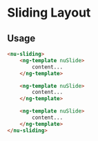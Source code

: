 # Sliding Layout

## Usage

```html
<nu-sliding>
    <ng-template nuSlide>
        content...
    </ng-template>

    <ng-template nuSlide>
        content...
    </ng-template>

    <ng-template nuSlide>
        content...
    </ng-template>
</nu-sliding>
```
